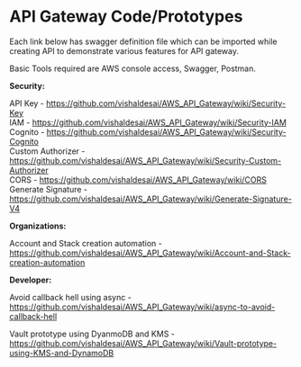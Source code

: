 # API Gateway Code/Prototypes

Each link below has swagger definition file which can be imported while creating API to demonstrate various features for API gateway.

Basic Tools required are AWS console access, Swagger, Postman.

**Security:**

API Key - https://github.com/vishaldesai/AWS_API_Gateway/wiki/Security-Key <br />
IAM - https://github.com/vishaldesai/AWS_API_Gateway/wiki/Security-IAM <br />
Cognito - https://github.com/vishaldesai/AWS_API_Gateway/wiki/Security-Cognito <br />
Custom Authorizer - https://github.com/vishaldesai/AWS_API_Gateway/wiki/Security-Custom-Authorizer <br />
CORS - https://github.com/vishaldesai/AWS_API_Gateway/wiki/CORS <br />
Generate Signature - https://github.com/vishaldesai/AWS_API_Gateway/wiki/Generate-Signature-V4 <br />

**Organizations:**

Account and Stack creation automation - https://github.com/vishaldesai/AWS_API_Gateway/wiki/Account-and-Stack-creation-automation <br />

**Developer:**

Avoid callback hell using async - https://github.com/vishaldesai/AWS_API_Gateway/wiki/async-to-avoid-callback-hell

Vault prototype using DyanmoDB and KMS - https://github.com/vishaldesai/AWS_API_Gateway/wiki/Vault-prototype-using-KMS-and-DynamoDB



